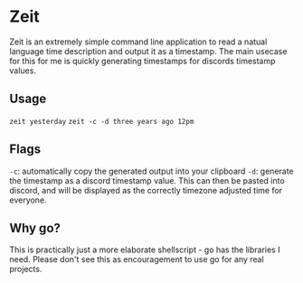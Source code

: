 # Zeit

Zeit is an extremely simple command line application to read a natual language time description and output it as a timestamp.
The main usecase for this for me is quickly generating timestamps for discords timestamp values.

## Usage

`zeit yesterday`
`zeit -c -d three years ago 12pm`


## Flags

`-c`: automatically copy the generated output into your clipboard
`-d`: generate the timestamp as a discord timestamp value. This can then be pasted into discord, and will be displayed as the correctly timezone adjusted time for everyone.


## Why go?

This is practically just a more elaborate shellscript - go has the libraries I need.
Please don't see this as encouragement to use go for any real projects.
